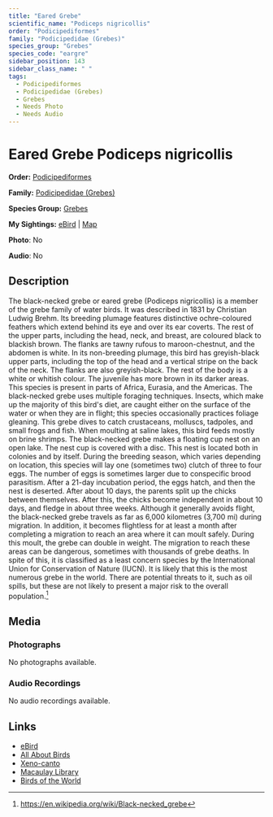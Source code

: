```yaml
---
title: "Eared Grebe"
scientific_name: "Podiceps nigricollis"
order: "Podicipediformes"
family: "Podicipedidae (Grebes)"
species_group: "Grebes"
species_code: "eargre"
sidebar_position: 143
sidebar_class_name: " "
tags: 
  - Podicipediformes
  - Podicipedidae (Grebes)
  - Grebes
  - Needs Photo
  - Needs Audio
---
```


# Eared Grebe <span className='sci_name'>Podiceps nigricollis</span>

**Order:** [Podicipediformes](/tags/podicipediformes)

**Family:** [Podicipedidae (Grebes)](/tags/podicipedidae-grebes)

**Species Group:** [Grebes](/tags/grebes)

**My Sightings:** [eBird](https://ebird.org/lifelist?r=world&time=life&spp=eargre) | [Map](/map?species_code=eargre)

**Photo**: No 

**Audio**: No

## Description
The black-necked grebe or eared grebe (Podiceps nigricollis) is a member of the grebe family of water birds. It was described in 1831 by Christian Ludwig Brehm. Its breeding plumage features distinctive ochre-coloured feathers which extend behind its eye and over its ear coverts. The rest of the upper parts, including the head, neck, and breast, are coloured black to blackish brown. The flanks are tawny rufous to maroon-chestnut, and the abdomen is white. In its non-breeding plumage, this bird has greyish-black upper parts, including the top of the head and a vertical stripe on the back of the neck. The flanks are also greyish-black. The rest of the body is a white or whitish colour. The juvenile has more brown in its darker areas. This species is present in parts of Africa, Eurasia, and the Americas.
The black-necked grebe uses multiple foraging techniques. Insects, which make up the majority of this bird's diet, are caught either on the surface of the water or when they are in flight; this species occasionally practices foliage gleaning. This grebe dives to catch crustaceans, molluscs, tadpoles, and small frogs and fish. When moulting at saline lakes, this bird feeds mostly on brine shrimps. The black-necked grebe makes a floating cup nest on an open lake. The nest cup is covered with a disc. This nest is located both in colonies and by itself. During the breeding season, which varies depending on location, this species will lay one (sometimes two) clutch of three to four eggs. The number of eggs is sometimes larger due to conspecific brood parasitism. After a 21-day incubation period, the eggs hatch, and then the nest is deserted. After about 10 days, the parents split up the chicks between themselves. After this, the chicks become independent in about 10 days, and fledge in about three weeks.
Although it generally avoids flight, the black-necked grebe travels as far as 6,000 kilometres (3,700 mi) during migration. In addition, it becomes flightless for at least a month after completing a migration to reach an area where it can moult safely. During this moult, the grebe can double in weight. The migration to reach these areas can be dangerous, sometimes with thousands of grebe deaths. In spite of this, it is classified as a least concern species by the International Union for Conservation of Nature (IUCN). It is likely that this is the most numerous grebe in the world. There are potential threats to it, such as oil spills, but these are not likely to present a major risk to the overall population.[^1]

[^1]: https://en.wikipedia.org/wiki/Black-necked_grebe

## Media
### Photographs
No photographs available.

### Audio Recordings
No audio recordings available.

## Links
* [eBird](https://ebird.org/species/eargre) 
* [All About Birds](https://www.allaboutbirds.org/guide/eargre) 
* [Xeno-canto](https://www.xeno-canto.org/species/podiceps-nigricollis) 
* [Macaulay Library](https://search.macaulaylibrary.org/catalog?taxonCode=eargre&sort=rating_rank_desc)
* [Birds of the World](https://birdsoftheworld.org/bow/species/eargre)
